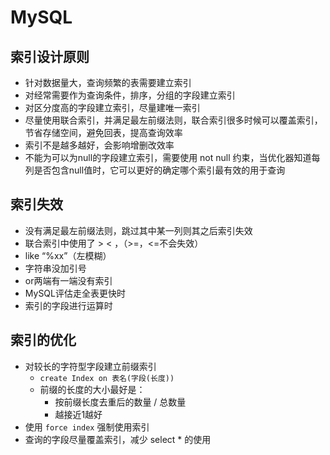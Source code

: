 # MySQL

## 索引设计原则

- 针对数据量大，查询频繁的表需要建立索引
- 对经常需要作为查询条件，排序，分组的字段建立索引
- 对区分度高的字段建立索引，尽量建唯一索引
- 尽量使用联合索引，并满足最左前缀法则，联合索引很多时候可以覆盖索引，节省存储空间，避免回表，提高查询效率
- 索引不是越多越好，会影响增删改效率
- 不能为可以为null的字段建立索引，需要使用 not null 约束，当优化器知道每列是否包含null值时，它可以更好的确定哪个索引最有效的用于查询

## 索引失效

- 没有满足最左前缀法则，跳过其中某一列则其之后索引失效
- 联合索引中使用了 > < ，（>=，<=不会失效）
- like “%xx”（左模糊）
- 字符串没加引号
- or两端有一端没有索引
- MySQL评估走全表更快时
- 索引的字段进行运算时

## 索引的优化

- 对较长的字符型字段建立前缀索引
  - `create Index on 表名(字段(长度))`
  - 前缀的长度的大小最好是：
    -  按前缀长度去重后的数量 / 总数量
    -  越接近1越好
- 使用 `force index` 强制使用索引
- 查询的字段尽量覆盖索引，减少 select * 的使用